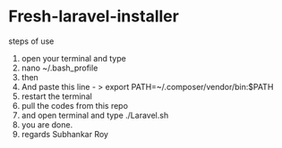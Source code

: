 # Fresh-laravel-installer
steps of use 
1. open your terminal and type 
2. nano ~/.bash_profile 
3. then
4. And paste
 this line - > export PATH=~/.composer/vendor/bin:$PATH
5. restart the terminal 
6. pull the codes from this repo
7. and open terminal and type ./Laravel.sh
8. you are done.
9. regards Subhankar Roy
